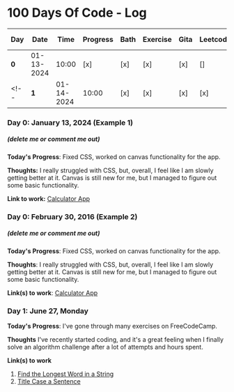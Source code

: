 # 100 Days Of Code - Log

| Day   | Date       | Time  | Progress | Bath | Exercise | Gita | Leetcode | Intership | Lab work | Extra |
| ----- | ---------- | ----- | -------- | ---- | -------- | ---- | -------- | --------- | -------- | ----- |
| **0** | 01-13-2024 | 10:00 | [x]      | [x]  | [x]      | [x]  | []       | []        | []       | []    |
<!-- | **1** | 01-14-2024 | 10:00 | [x]      | [x]  | [x]      | [x]  | []       | []        | []       | []    | -->

### Day 0: January 13, 2024 (Example 1)
##### (delete me or comment me out)

**Today's Progress**: Fixed CSS, worked on canvas functionality for the app.

**Thoughts:** I really struggled with CSS, but, overall, I feel like I am slowly getting better at it. Canvas is still new for me, but I managed to figure out some basic functionality.

**Link to work:** [Calculator App](http://www.example.com)
<!-- make a table with the following columns: date, time, progress, thoughts -->


### Day 0: February 30, 2016 (Example 2)
##### (delete me or comment me out)

**Today's Progress**: Fixed CSS, worked on canvas functionality for the app.

**Thoughts**: I really struggled with CSS, but, overall, I feel like I am slowly getting better at it. Canvas is still new for me, but I managed to figure out some basic functionality.

**Link(s) to work**: [Calculator App](http://www.example.com)


### Day 1: June 27, Monday

**Today's Progress**: I've gone through many exercises on FreeCodeCamp.

**Thoughts** I've recently started coding, and it's a great feeling when I finally solve an algorithm challenge after a lot of attempts and hours spent.

**Link(s) to work**
1. [Find the Longest Word in a String](https://www.freecodecamp.com/challenges/find-the-longest-word-in-a-string)
2. [Title Case a Sentence](https://www.freecodecamp.com/challenges/title-case-a-sentence)
